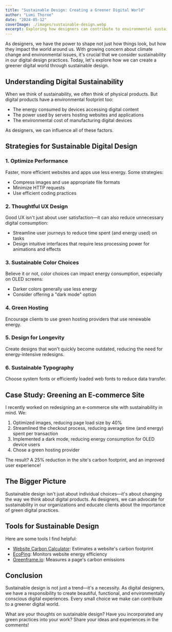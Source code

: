 ```yaml
---
title: "Sustainable Design: Creating a Greener Digital World"
author: "Lumi Thorne"
date: "2024-05-12"
coverImage: ./images/sustainable-design.webp
excerpt: Exploring how designers can contribute to environmental sustainability through thoughtful digital practices.
---
```


As designers, we have the power to shape not just how things look, but how they impact the world around us. With growing concern about climate change and environmental issues, it's crucial that we consider sustainability in our digital design practices. Today, let's explore how we can create a greener digital world through sustainable design.

## Understanding Digital Sustainability

When we think of sustainability, we often think of physical products. But digital products have a environmental footprint too:

- The energy consumed by devices accessing digital content
- The power used by servers hosting websites and applications
- The environmental cost of manufacturing digital devices

As designers, we can influence all of these factors.

## Strategies for Sustainable Digital Design

### 1. Optimize Performance

Faster, more efficient websites and apps use less energy. Some strategies:

- Compress images and use appropriate file formats
- Minimize HTTP requests
- Use efficient coding practices

### 2. Thoughtful UX Design

Good UX isn't just about user satisfaction—it can also reduce unnecessary digital consumption:

- Streamline user journeys to reduce time spent (and energy used) on tasks
- Design intuitive interfaces that require less processing power for animations and effects

### 3. Sustainable Color Choices

Believe it or not, color choices can impact energy consumption, especially on OLED screens:

- Darker colors generally use less energy
- Consider offering a "dark mode" option

### 4. Green Hosting

Encourage clients to use green hosting providers that use renewable energy.

### 5. Design for Longevity

Create designs that won't quickly become outdated, reducing the need for energy-intensive redesigns.

### 6. Sustainable Typography

Choose system fonts or efficiently loaded web fonts to reduce data transfer.

## Case Study: Greening an E-commerce Site

I recently worked on redesigning an e-commerce site with sustainability in mind. We:

1. Optimized images, reducing page load size by 40%
2. Streamlined the checkout process, reducing average time (and energy) spent per transaction
3. Implemented a dark mode, reducing energy consumption for OLED device users
4. Chose a green hosting provider

The result? A 25% reduction in the site's carbon footprint, and an improved user experience!

## The Bigger Picture

Sustainable design isn't just about individual choices—it's about changing the way we think about digital products. As designers, we can advocate for sustainability in our organizations and educate clients about the importance of green digital practices.

## Tools for Sustainable Design

Here are some tools I find helpful:

- [Website Carbon Calculator](https://www.websitecarbon.com/): Estimates a website's carbon footprint
- [EcoPing](https://ecoping.earth/): Monitors website energy efficiency
- [Greenframe.io](https://greenframe.io/): Measures a page's carbon emissions

## Conclusion

Sustainable design is not just a trend—it's a necessity. As digital designers, we have a responsibility to create beautiful, functional, and environmentally conscious digital experiences. Every small choice we make can contribute to a greener digital world.

What are your thoughts on sustainable design? Have you incorporated any green practices into your work? Share your ideas and experiences in the comments!
